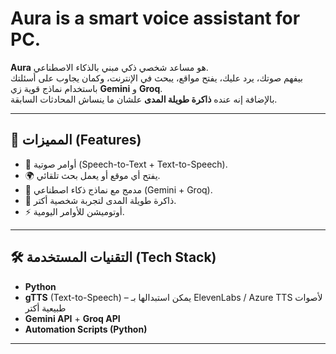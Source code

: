 # Aura is a smart voice assistant for PC.

**Aura** هو مساعد شخصي ذكي مبني بالذكاء الاصطناعي.  
بيفهم صوتك، يرد عليك، يفتح مواقع، يبحث في الإنترنت، وكمان يجاوب على أسئلتك باستخدام نماذج قوية زي **Gemini** و **Groq**.  
بالإضافة إنه عنده **ذاكرة طويلة المدى** علشان ما ينساش المحادثات السابقة.  

---

## 🚀 المميزات (Features)
- 🎤 أوامر صوتية (Speech-to-Text + Text-to-Speech).  
- 🌍 يفتح أي موقع أو يعمل بحث تلقائي.  
- 🤖 مدمج مع نماذج ذكاء اصطناعي (Gemini + Groq).  
- 🧠 ذاكرة طويلة المدى لتجربة شخصية أكتر.  
- ⚡ أوتوميشن للأوامر اليومية.  

---

## 🛠️ التقنيات المستخدمة (Tech Stack)
- **Python**   
- **gTTS** (Text-to-Speech) – يمكن استبدالها بـ ElevenLabs / Azure TTS لأصوات طبيعية أكتر  
- **Gemini API** + **Groq API**  
- **Automation Scripts (Python)**  

---

